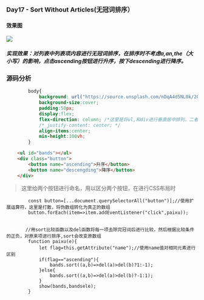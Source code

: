 ### Day17 - Sort Without Articles(无冠词排序）
#### 效果图

![](https://github.com/SUNNERCMS/30daysJavascript/blob/master/17%20-%20%E6%95%B0%E7%BB%84%E6%8E%92%E5%BA%8F/show.PNG)
##### 实现效果：对列表中列表项内容进行无冠词排序，在排序时不考虑a,an,the（大小写）的影响，点击ascending按钮进行升序，按下descending进行降序。
### 源码分析
```CSS
        body{
            background: url("https://source.unsplash.com/nDqA4d5NL0k/2000x2000");
            background-size:cover;
            padding:50px;
            display:flex;
            flex-direction: column; /*这里是将ul,和div进行垂直居中排列，二者相对位置是上下，不加的话相对位置水平*/
            /* justify-content: center; */
            align-items:center;
            min-height:100vh;
        }
```
```HTML
    <ul id="bands"></ul>
    <div class="button">
        <button name="ascending">升序</button>
        <button name="descengding">降序</button>
    </div>
```
> 这里给两个按钮进行命名，用以区分两个按钮，在进行CSS布局时
```JS
        const button=[...document.querySelectorAll("button")];//使用扩展运算符，这里是打散，将伪数组转化为真正的数组
        button.forEach(item=>item.addEventListener("click",paixu));
        
        
       //用sort比较函数以及del函数将每一项去除完冠词后进行比较，然后根据比较条件的正负，对原来项进行排序,sort会改变原数组
        function paixu(e){
            let flag=this.getAttribute("name");//使用name值对相同元素进行区别
            if(flag=="ascending"){
                bands.sort((a,b)=>del(a)>del(b)?1:-1);
            }else{
                bands.sort((a,b)=>del(a)>del(b)?-1:1);
            }
            show(bands,bandsele);
        }

```

```JS
```
```JS
```

